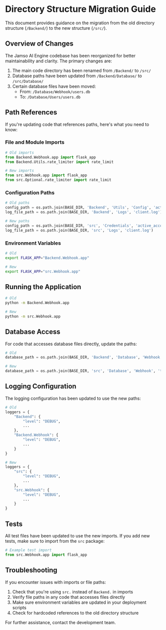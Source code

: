 # Directory Structure Migration Guide

This document provides guidance on the migration from the old directory structure (`/Backend/`) to the new structure (`/src/`).

## Overview of Changes

The Jamso AI Engine codebase has been reorganized for better maintainability and clarity. The primary changes are:

1. The main code directory has been renamed from `/Backend/` to `/src/`
2. Database paths have been updated from `/Backend/Database/` to `/src/Database/`
3. Certain database files have been moved:
   - From: `/Database/Webhook/users.db`
   - To: `/Database/Users/users.db`

## Path References

If you're updating code that references paths, here's what you need to know:

### File and Module Imports

```python
# Old imports
from Backend.Webhook.app import flask_app
from Backend.Utils.rate_limiter import rate_limit

# New imports
from src.Webhook.app import flask_app
from src.Optional.rate_limiter import rate_limit
```

### Configuration Paths

```python
# Old paths
config_path = os.path.join(BASE_DIR, 'Backend', 'Utils', 'Config', 'active_account.json')
log_file_path = os.path.join(BASE_DIR, 'Backend', 'Logs', 'client.log')

# New paths
config_path = os.path.join(BASE_DIR, 'src', 'Credentials', 'active_account.json')
log_file_path = os.path.join(BASE_DIR, 'src', 'Logs', 'client.log')
```

### Environment Variables

```bash
# Old
export FLASK_APP="Backend.Webhook.app"

# New
export FLASK_APP="src.Webhook.app"
```

## Running the Application

```bash
# Old
python -m Backend.Webhook.app

# New
python -m src.Webhook.app
```

## Database Access

For code that accesses database files directly, update the paths:

```python
# Old
database_path = os.path.join(BASE_DIR, 'Backend', 'Database', 'Webhook', 'trading_signals.db')

# New
database_path = os.path.join(BASE_DIR, 'src', 'Database', 'Webhook', 'trading_signals.db')
```

## Logging Configuration

The logging configuration has been updated to use the new paths:

```python
# Old
loggers = {
    "Backend": {
        "level": "DEBUG",
        ...
    },
    "Backend.Webhook": {
        "level": "DEBUG",
        ...
    }
}

# New
loggers = {
    "src": {
        "level": "DEBUG",
        ...
    },
    "src.Webhook": {
        "level": "DEBUG",
        ...
    }
}
```

## Tests

All test files have been updated to use the new imports. If you add new tests, make sure to import from the `src` package:

```python
# Example test import
from src.Webhook.app import flask_app
```

## Troubleshooting

If you encounter issues with imports or file paths:

1. Check that you're using `src.` instead of `Backend.` in imports
2. Verify file paths in any code that accesses files directly
3. Make sure environment variables are updated in your deployment scripts
4. Check for hardcoded references to the old directory structure

For further assistance, contact the development team.
